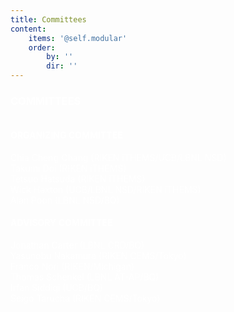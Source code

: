 ```yaml
---
title: Committees
content:
    items: '@self.modular'
    order:
        by: ''
        dir: ''
---
```


<h3> <font color="#FFFFFF">COMMITTEES </font></h3>
<div class="row">
  <div class="column">
      <h4> <font color="#FFFFFF">ORGANIZING COMMITTEE</font></h4>
      <font color="#FFFFFF">
      Chia Cheng Chang (RIKEN iTHEMS/UCB/LBNL NSD)</br>
      Takumi Doi (RIKEN iTHEMS)</br>
      Tetsuo Hatsuda (RIKEN iTHEMS)</br>
      Wick Haxton (UCB/LBNL NSD/RIKEN iTHEMS)</br>
      Alan Poon (LBNL NSD/BQ)
      </font>
  </div>
  <div class="column">
      <h4> <font color="#FFFFFF">ADVISORY COMMITTEE</font></h4>
    <font color="#FFFFFF">
       Jonathan Carter (LBNL CRD/BQ)</br>
       Yasunobu Nakamura (RIKEN CEMS/Tokyo)</br>
       Franco Nori (RIKEN/Michigan)</br>
       Thomas Schenkel (LBNL AT-AP/BQ)</br>
       Irfan Siddiqi (UCB/BQ)</br>
       Seigo Tarucha (RIKEN CEMS/Tokyo)
      </font>
  </div>
</div> 